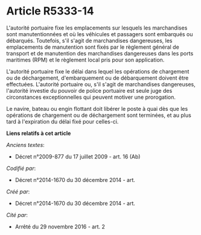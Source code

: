 # Article R5333-14

L'autorité portuaire fixe les emplacements sur lesquels les marchandises sont manutentionnées et où les véhicules et
passagers sont embarqués ou débarqués. Toutefois, s'il s'agit de marchandises dangereuses, les emplacements de manutention
sont fixés par le règlement général de transport et de manutention des marchandises dangereuses dans les ports maritimes
(RPM) et le règlement local pris pour son application.

L'autorité portuaire fixe le délai dans lequel les opérations de chargement ou de déchargement, d'embarquement ou de
débarquement doivent être effectuées. L'autorité portuaire ou, s'il s'agit de marchandises dangereuses, l'autorité investie
du pouvoir de police portuaire est seule juge des circonstances exceptionnelles qui peuvent motiver une prorogation.

Le navire, bateau ou engin flottant doit libérer le poste à quai dès que les opérations de chargement ou de déchargement sont
terminées, et au plus tard à l'expiration du délai fixé pour celles-ci.

**Liens relatifs à cet article**

_Anciens textes_:

  - Décret n°2009-877 du 17 juillet 2009 - art. 16 (Ab)

_Codifié par_:

  - Décret n°2014-1670 du 30 décembre 2014 - art.

_Créé par_:

  - Décret n°2014-1670 du 30 décembre 2014 - art.

_Cité par_:

  - Arrêté du 29 novembre 2016 - art. 2

